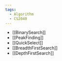 ```yaml
---
tags:
  - Algorithm
  - CS2040
---
```

- [[BinarySearch]]
- [[PeakFinding]]
- [[QuickSelect]]
- [[BreadthFirstSearch]]
- [[DepthFirstSearch]]